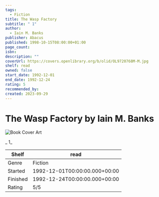 ```yaml
---
tags:
  - Fiction
title: The Wasp Factory
subtitle: " 1"
author:
  - Iain M. Banks
publisher: Abacus
published: 1998-10-15T08:00:00+01:00
page_count: 
isbn: 
description: ""
coverUrl: https://covers.openlibrary.org/b/olid/OL9720768M-M.jpg
shelf: read
owned: false
start_date: 1992-12-01
end_date: 1992-12-24
rating: 5
recommended_by: 
created: 2023-09-29
---
```


# The Wasp Factory by Iain M. Banks

![Book Cover Art](https://covers.openlibrary.org/b/olid/OL9720768M-M.jpg)

_ 1_

| Shelf | read |
| --- | --- |
| Genre | Fiction |
| Started | 1992-12-01T00:00:00.000+00:00 |
| Finished | 1992-12-24T00:00:00.000+00:00 |
| Rating | 5/5 |

